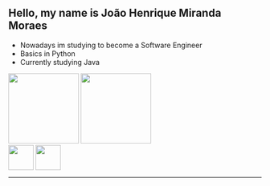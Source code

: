  ## **Hello, my name is João Henrique Miranda Moraes**
 - Nowadays im studying to become a Software Engineer
 - Basics in Python
 - Currently studying Java

<div style= display: inline>
  <img height=140em src="https://github-readme-stats.vercel.app/api?username=jhenrmm&show_icons=true&theme=dark#gh-dark-mode-only)](https://github.com/anuraghazra/github-readme-stats#gh-dark-mode-only">
  <img height=140em src="https://github-readme-stats.vercel.app/api/top-langs/?username=jhenrmm&layout=compact&theme=dark#gh-dark-mode-only">
</div>
<div style="display: inline_block">
  <img align=center height=50px src="https://cdn.jsdelivr.net/gh/devicons/devicon@latest/icons/java/java-original.svg" />
  <img align=center height=50px src="https://cdn.jsdelivr.net/gh/devicons/devicon@latest/icons/python/python-original.svg" />
</div>

---
          
